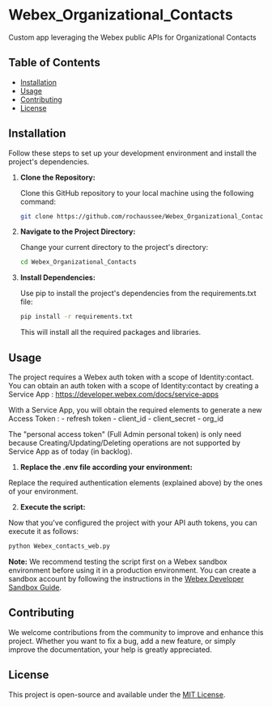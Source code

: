 # Webex_Organizational_Contacts
Custom app leveraging the Webex public APIs for Organizational Contacts

## Table of Contents

- [Installation](#installation)
- [Usage](#usage)
- [Contributing](#contributing)
- [License](#license)

## Installation

Follow these steps to set up your development environment and install the project's dependencies.

1. **Clone the Repository:**

   Clone this GitHub repository to your local machine using the following command:

   ```bash
   git clone https://github.com/rochaussee/Webex_Organizational_Contacts.git

2. **Navigate to the Project Directory:**
   
   Change your current directory to the project's directory:
   
   ```bash
   cd Webex_Organizational_Contacts

    ```
3. **Install Dependencies:**

    Use pip to install the project's dependencies from the requirements.txt file:
   
    ```bash
    pip install -r requirements.txt
    ```
    This will install all the required packages and libraries.

## Usage
   
The project requires a Webex auth token with a scope of Identity:contact.
You can obtain an auth token with a scope of Identity:contact by creating a Service App :
https://developer.webex.com/docs/service-apps
  
With a Service App, you will obtain the required elements to generate a new Access Token :
    - refresh token
    - client_id
    - client_secret
    - org_id
 
 The "personal access token" (Full Admin personal token) is only need because Creating/Updating/Deleting operations are not supported by Service App as of today (in backlog).

1. **Replace the .env file according your environment:**

 Replace the required authentication elements (explained above) by the ones of your environment.

2. **Execute the script:**
   
Now that you've configured the project with your API auth tokens, you can execute it as follows:
   ```bash
   python Webex_contacts_web.py
   ```

**Note:** We recommend testing the script first on a Webex sandbox environment before using it in a production environment. You can create a sandbox account by following the instructions in the [Webex Developer Sandbox Guide](https://developer.webex.com/docs/developer-sandbox-guide).

## Contributing

We welcome contributions from the community to improve and enhance this project. Whether you want to fix a bug, add a new feature, or simply improve the documentation, your help is greatly appreciated.

## License

This project is open-source and available under the [MIT License](LICENSE.md).
